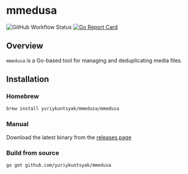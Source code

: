 # mmedusa

![GitHub Workflow Status](https://img.shields.io/github/actions/workflow/status/yuriykuntsyak/mmedusa/.github/workflows/go.yml?branch=main)
[![Go Report Card](https://goreportcard.com/badge/github.com/yuriykuntsyak/mmedusa)](https://goreportcard.com/report/github.com/yuriykuntsyak/mmedusa)


## Overview

`mmedusa` is a Go-based tool for managing and deduplicating media files.

## Installation

### Homebrew
```bash
brew install yuriykuntsyak/mmedusa/mmedusa
```

### Manual
Download the latest binary from the [releases page](https://github.com/yuriykuntsyak/mmedusa/releases) 

### Build from source

```bash
go get github.com/yuriykuntsyak/mmedusa
```